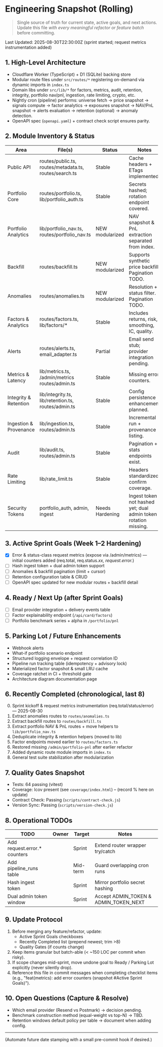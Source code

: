 # Engineering Snapshot (Rolling)

> Single source of truth for current state, active goals, and next actions. Update this file *with every meaningful refactor or feature batch* before committing.

Last Updated: 2025-08-30T22:30:00Z (sprint started; request metrics instrumentation added)

## 1. High-Level Architecture
- Cloudflare Worker (TypeScript) + D1 (SQLite) backing store
- Modular route files under `src/routes/*` registering on-demand via dynamic imports in `index.ts`
- Domain libs under `src/lib/*` for factors, metrics, audit, retention, integrity, portfolio nav/pnl, ingestion, rate limiting, crypto, etc.
- Nightly cron (pipeline) performs: universe fetch → price snapshot → signals compute → factor analytics → exposures snapshot → NAV/PnL snapshot → alerts evaluation → retention (optional) → anomaly detection.
- OpenAPI spec (`openapi.yaml`) + contract check script ensures parity.

## 2. Module Inventory & Status
| Area | File(s) | Status | Notes |
|------|---------|--------|-------|
| Public API | routes/public.ts, routes/metadata.ts, routes/search.ts | Stable | Cache headers + ETags implemented. |
| Portfolio Core | routes/portfolio.ts, lib/portfolio_auth.ts | Stable | Secrets hashed; rotation endpoint covered. |
| Portfolio Analytics | lib/portfolio_nav.ts, routes/portfolio_nav.ts | NEW modularized | NAV snapshot & PnL extraction separated from index. |
| Backfill | routes/backfill.ts | NEW modularized | Supports synthetic price backfill. Pagination TODO. |
| Anomalies | routes/anomalies.ts | NEW modularized | Resolution + status filter. Pagination TODO. |
| Factors & Analytics | routes/factors.ts, lib/factors/* | Stable | Includes returns, risk, smoothing, IC, quality. |
| Alerts | routes/alerts.ts, email_adapter.ts | Partial | Email send stub; provider integration pending. |
| Metrics & Latency | lib/metrics.ts, /admin/metrics routes/admin.ts | Stable | Missing error counters. |
| Integrity & Retention | lib/integrity.ts, lib/retention.ts, routes/admin.ts | Stable | Config persistence enhancement planned. |
| Ingestion & Provenance | lib/ingestion.ts, routes/admin.ts | Stable | Incremental run + provenance listing. |
| Audit | lib/audit.ts, routes/admin.ts | Stable | Pagination + stats endpoints exist. |
| Rate Limiting | lib/rate_limit.ts | Stable | Headers standardized; confirm coverage. |
| Security Tokens | portfolio_auth, admin, ingest | Needs Hardening | Ingest token not hashed yet; dual admin token rotation missing. |

## 3. Active Sprint Goals (Week 1–2 Hardening)
- [x] Error & status-class request metrics (expose via /admin/metrics) — initial counters added (req.total, req.status.*xx, request.error.*)
- [ ] Hash ingest token + dual admin token support
- [ ] Anomalies & backfill pagination (limit + cursor)
- [ ] Retention configuration table & CRUD
- [ ] OpenAPI spec updated for new modular routes + backfill detail

## 4. Ready / Next Up (after Sprint Goals)
- [ ] Email provider integration + delivery events table
- [ ] Factor explainability endpoint (`/api/card/factors`)
- [ ] Portfolio benchmark series + alpha in `/portfolio/pnl`

## 5. Parking Lot / Future Enhancements
- Webhook alerts
- What-if portfolio scenario endpoint
- Structured logging envelope + request correlation ID
- Pipeline run tracking table (idempotency + advisory lock)
- Materialized factor snapshot & small LRU cache
- Coverage ratchet in CI + threshold gate
- Architecture diagram documentation page

## 6. Recently Completed (chronological, last 8)
0. Sprint kickoff & request metrics instrumentation (req.total/status/error) — 2025-08-30
1. Extract anomalies routes to `routes/anomalies.ts`
2. Extract backfill routes to `routes/backfill.ts`
3. Extract portfolio NAV & PnL routes + move helpers to `lib/portfolio_nav.ts`
4. Deduplicate integrity & retention helpers (moved to lib)
5. Factor endpoints moved earlier to `routes/factors.ts`
6. Restored missing `/admin/portfolio-pnl` after earlier refactor
7. Added dynamic route module imports in `index.ts`
8. General test suite stabilization after modularization

## 7. Quality Gates Snapshot
- Tests: 64 passing (vitest)
- Coverage: lcov present (see `coverage/index.html`) – (record % here on update)
- Contract Check: Passing (`scripts/contract-check.js`)
- Version Sync: Passing (`scripts/version-check.js`)

## 8. Operational TODOs
| TODO | Owner | Target | Notes |
|------|-------|--------|-------|
| Add request.error.* counters | | Sprint | Extend router wrapper try/catch |
| Add pipeline_runs table | | Mid-term | Guard overlapping cron runs |
| Hash ingest token | | Sprint | Mirror portfolio secret hashing |
| Dual admin token window | | Sprint | Accept ADMIN_TOKEN & ADMIN_TOKEN_NEXT |

## 9. Update Protocol
1. Before merging any feature/refactor, update:
   - Active Sprint Goals checkboxes
   - Recently Completed list (prepend newest; trim >8)
   - Quality Gates (if counts change)
2. Keep items granular but batch-able (< ~150 LOC per commit when risky).
3. If scope changes mid-sprint, move undone goal to Ready / Parking Lot explicitly (never silently drop).
4. Reference this file in commit messages when completing checklist items (e.g., "feat(metrics): add error counters (snapshot #Active Sprint Goals)").

## 10. Open Questions (Capture & Resolve)
- Which email provider (Resend vs Postmark) → decision pending.
- Benchmark construction method (equal-weight vs top-N) → TBD.
- Retention windows default policy per table → document when adding config.

---
(Automate future date stamping with a small pre-commit hook if desired.)
